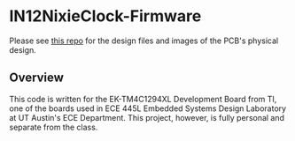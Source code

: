 # IN12NixieClock-Firmware

Please see [this repo](https://github.com/MorrisYLin/IN12NixieClock-Hardware) for the design files and images of the PCB's physical design.

## Overview
This code is written for the EK-TM4C1294XL Development Board from TI, one of the boards used in ECE 445L Embedded Systems Design Laboratory at UT Austin's ECE Department. This project, however, is fully personal and separate from the class.
